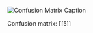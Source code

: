 ![Confusion Matrix Caption](/Users/rob/Sites/gitbrains/repo/brain4k/brain4k/imagenet_classifier/metrics/figures/image_classifier_confusion.png)

Confusion matrix:
[[5]]